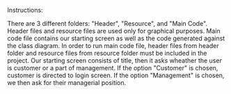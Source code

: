 Instructions:

There are 3 different folders: "Header", "Resource", and "Main Code".
Header files and resource files are used only for graphical purposes.
Main code file contains our starting screen as well as the code generated against the class diagram.
In order to run main code file, header files from header folder and resource files from resource folder
must be included in the project.
Our starting screen consists of title, then it asks wheather the user is customer or a part of management.
If the option "Customer" is chosen, customer is directed to login screen.
If the option "Management" is chosen, we then ask for their managerial position.